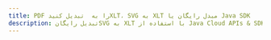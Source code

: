 ---title: PDF را به  تبدیل کنیدXLT، SVG به XLT مبدل رایگان یا Java SDKdescription: تبدیل رایگانSVG به XLT با استفاده از Java Cloud APIs & SDK همچنین اسناد PDF را در Cloud ایجاد، ویرایش و رندر کنید.---